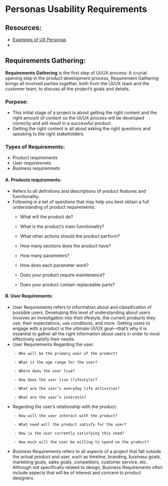 # Personas Usability Requirements

## Resources:
- [Examples of UX Personas](https://qubstudio.com/blog/4-examples-of-ux-personas/)
- 
## Requirements Gathering:
**Requirements Gathering** is the first step of UI/UX process: A crucial opening step in the product development process, Requirement Gathering brings all involved parties together, both from the UI/UX team and the customer team, to discuss all the project’s goals and details.

### Purpose:
- This initial stage of a project is about getting the right content and the right amount of content so the UI/UX process will be developed correctly and will result in a successful product. 
- Getting the right content is all about asking the right questions and speaking to the right stakeholders.

### Types of Requirements:
- Product requirements
- User requiremnets
- Business requiremnets

#### A. Products requirements: 
- Refers to all definitions and descriptions of product features and functionality:
- Following is a set of questions that may help you best obtain a full understanding of product requirements:
    - What will the product do? 
	
    - What is the product’s main functionality? 

    - What other actions should the product perform? 

    - How many sections does the product have? 

    - How many parameters? 

    - How does each parameter work? 

    - Does your product require maintenance? 

    - Does your product contain replaceable parts? 

#### B. User Requirements:
- User Requirements refers to information about and classification of possible users. Developing this level of understanding about users involves an investigation into their lifestyle, the current products they use, their expectations, use conditions, and more. Getting users to engage with a product is the ultimate UI/UX goal—that’s why it is essential to gather all the right information about users in order to most effectively satisfy their needs.
- User Requirements Regarding the user:
```
    - Who will be the primary user of the product? 

    - What is the age range for the user? 

    - Where does the user live? 

    - How does the user live (lifestyle)? 

    - What are the user’s everyday life activities? 

    - What are the user’s interests? 
```

- Regarding the user’s relationship with the product: 
```
	- How will the user interact with the product? 

	- What need will the product satisfy for the user? 

	- How is the user currently satisfying this need? 

	- How much will the user be willing to spend on the product? 
```
- Business Requirements refers to all aspects of a project that fall outside the actual product and user, such as timeline, branding, business goals, marketing goals, sales goals, competitors, customer service, etc. Although not specifically related to design, Business Requirements often include aspects that will be of interest and concern to product designers.
